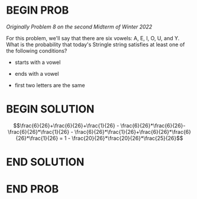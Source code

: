 # BEGIN PROB

<i>Originally Problem 8 on the second Midterm of Winter 2022</i>

For this problem, we'll say that there are six vowels: A, E, I, O, U, and Y. What is the probability that today's Stringle string satisfies at least one of the following conditions?

-   starts with a vowel

-   ends with a vowel

-   first two letters are the same

# BEGIN SOLUTION

$$\frac{6}{26}+\frac{6}{26}+\frac{1}{26} - \frac{6}{26}*\frac{6}{26}-\frac{6}{26}*\frac{1}{26} - \frac{6}{26}*\frac{1}{26}+\frac{6}{26}*\frac{6}{26}*\frac{1}{26} = 1 - \frac{20}{26}*\frac{20}{26}*\frac{25}{26}$$

# END SOLUTION

# END PROB